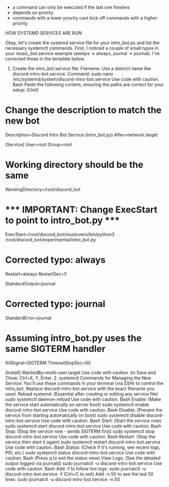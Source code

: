 - a command can only be executed if the last one finishes
- depends on priority 
- commands with a lower priority cant kick off commands with a higher priority



HOW SYSTEMD SERVICES ARE RUN:

Okay, let's create the systemd service file for your intro_bot.py and list the necessary systemctl commands.
First, I noticed a couple of small typos in your music_bot.service example (awlays -> always, jounral -> journal). I've corrected those in the template below.
1. Create the intro_bot.service file:
Filename: Use a distinct name like discord-intro-bot.service.
Command:
sudo nano /etc/systemd/system/discord-intro-bot.service
Use code with caution.
Bash
Paste the following content, ensuring the paths are correct for your setup:
[Unit]
# Change the description to match the new bot
Description=Discord Intro Bot Service (intro_bot.py)
After=network.target

[Service]
User=root
Group=root

# Working directory should be the same
WorkingDirectory=/root/discord_bot

# *** IMPORTANT: Change ExecStart to point to intro_bot.py ***
ExecStart=/root/discord_bot/musicvenv/bin/python3 /root/discord_bot/experimental/intro_bot.py

# Corrected typo: always
Restart=always
RestartSec=5

StandardOutput=journal
# Corrected typo: journal
StandardError=journal

# Assuming intro_bot.py uses the same SIGTERM handler
KillSignal=SIGTERM
TimeoutStopSec=60

[Install]
WantedBy=multi-user.target
Use code with caution.
Ini
Save and Close: Ctrl+X, Y, Enter.
2. systemctl Commands for Managing the New Service:
You'll use these commands in your terminal (via SSH) to control the intro_bot. Replace discord-intro-bot.service with the exact filename you used.
Reload systemd: (Essential after creating or editing any service file)
sudo systemctl daemon-reload
Use code with caution.
Bash
Enable: (Make the service start automatically on server boot)
sudo systemctl enable discord-intro-bot.service
Use code with caution.
Bash
Disable: (Prevent the service from starting automatically on boot)
sudo systemctl disable discord-intro-bot.service
Use code with caution.
Bash
Start: (Start the service now)
sudo systemctl start discord-intro-bot.service
Use code with caution.
Bash
Stop: (Stop the service now - sends SIGTERM first)
sudo systemctl stop discord-intro-bot.service
Use code with caution.
Bash
Restart: (Stop the service then start it again)
sudo systemctl restart discord-intro-bot.service
Use code with caution.
Bash
Status: (Check if it's running, see recent logs, PID, etc.)
sudo systemctl status discord-intro-bot.service
Use code with caution.
Bash
(Press q to exit the status view)
View Logs: (See the detailed output logged via journald)
sudo journalctl -u discord-intro-bot.service
Use code with caution.
Bash
Add -f to follow live logs: sudo journalctl -u discord-intro-bot.service -f (Ctrl+C to exit)
Add -n 50 to see the last 50 lines: sudo journalctl -u discord-intro-bot.service -n 50